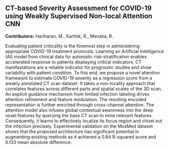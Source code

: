 ## CT-based Severity Assessment for COVID-19 using Weakly Supervised Non-local Attention CNN

**Contributors:** Hariharan, M., Karthik, R., Menaka, R.

Evaluating patient criticality is the foremost step in administering appropriate COVID-19 treatment protocols. Learning an Artificial Intelligence (AI) model from clinical data for automatic risk-stratification enables accelerated response to patients displaying critical indicators. CT manifestations are a reliable indicator for prognostic studies and show variability with patient condition. To this end, we propose a novel attention framework to estimate COVID-19 severity as a regression score from a weakly annotated CT scan dataset. It takes a non-locality approach that correlates features across different parts and spatial scales of the 3D scan. An explicit guidance mechanism from limited infection labeling drives attention refinement and feature modulation. The resulting encoded representation is further enriched through cross-channel attention. The attention model also infuses global contextual awareness into the deep voxel features by querying the base CT scan to mine relevant features. Consequently, it learns to effectively localize its focus region and chisel out the infection precisely. Experimental validation on the MosMed dataset shows that the proposed architecture has significant potential in augmenting existing methods as it achieved a 0.84 R-squared score and 0.133 mean absolute difference.
